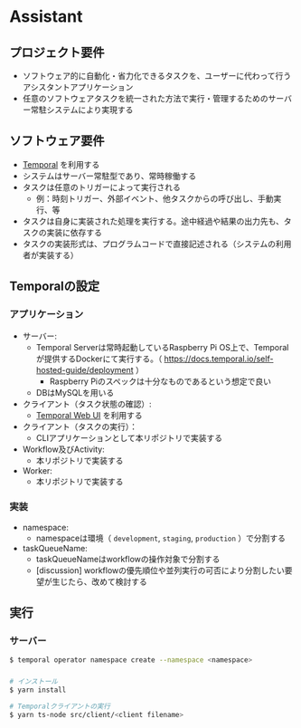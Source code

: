 # Assistant

## プロジェクト要件

- ソフトウェア的に自動化・省力化できるタスクを、ユーザーに代わって行うアシスタントアプリケーション
- 任意のソフトウェアタスクを統一された方法で実行・管理するためのサーバー常駐システムにより実現する

## ソフトウェア要件

- [Temporal](https://temporal.io) を利用する
- システムはサーバー常駐型であり、常時稼働する
- タスクは任意のトリガーによって実行される
  - 例：時刻トリガー、外部イベント、他タスクからの呼び出し、手動実行、等
- タスクは自身に実装された処理を実行する。途中経過や結果の出力先も、タスクの実装に依存する
- タスクの実装形式は、プログラムコードで直接記述される（システムの利用者が実装する）

## Temporalの設定

### アプリケーション

- サーバー:
  - Temporal Serverは常時起動しているRaspberry Pi OS上で、Temporalが提供するDockerにて実行する。（ https://docs.temporal.io/self-hosted-guide/deployment ）
    - Raspberry Piのスペックは十分なものであるという想定で良い
  - DBはMySQLを用いる
- クライアント（タスク状態の確認）:
  - [Temporal Web UI](https://docs.temporal.io/web-ui) を利用する
- クライアント（タスクの実行）：
  - CLIアプリケーションとして本リポジトリで実装する
- Workflow及びActivity:
  - 本リポジトリで実装する
- Worker:
  - 本リポジトリで実装する

### 実装

- namespace:
  - namespaceは環境（ `development`, `staging`, `production` ）で分割する
- taskQueueName:
  - taskQueueNameはworkflowの操作対象で分割する
  - [discussion] workflowの優先順位や並列実行の可否により分割したい要望が生じたら、改めて検討する

## 実行

### サーバー

```sh
$ temporal operator namespace create --namespace <namespace>
```

###

```sh
# インストール
$ yarn install

# Temporalクライアントの実行
$ yarn ts-node src/client/<client filename>
```
